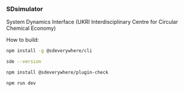 ### SDsimulator
System Dynamics Interface (UKRI Interdisciplinary Centre for Circular Chemical Economy)

How to build:

```bash
npm install -g @sdeverywhere/cli
```

```bash
sde --version
```

```bash
npm install @sdeverywhere/plugin-check
```

```bash
npm run dev
```